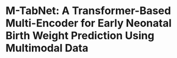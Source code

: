 # M-TabNet: A Transformer-Based Multi-Encoder for Early Neonatal Birth Weight Prediction Using Multimodal Data
